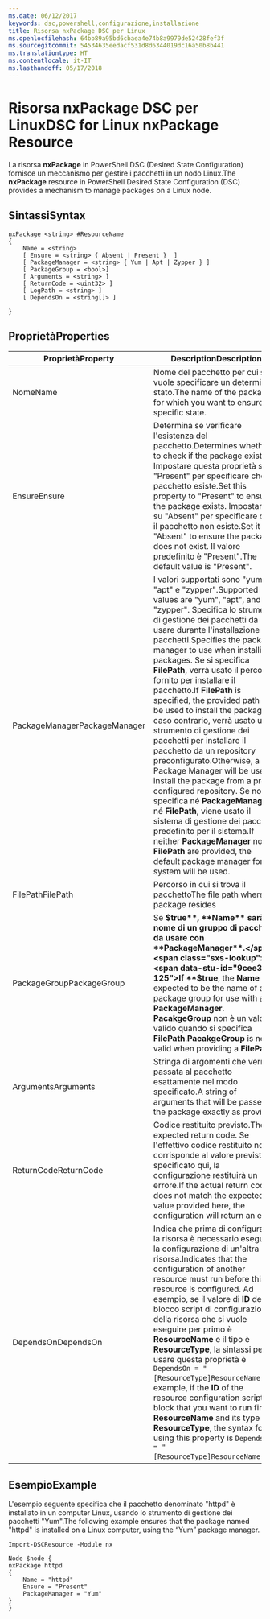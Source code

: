 ```yaml
---
ms.date: 06/12/2017
keywords: dsc,powershell,configurazione,installazione
title: Risorsa nxPackage DSC per Linux
ms.openlocfilehash: 64bb89a95bd6cbaea4e74b8a9979de52428fef3f
ms.sourcegitcommit: 54534635eedacf531d8d6344019dc16a50b8b441
ms.translationtype: HT
ms.contentlocale: it-IT
ms.lasthandoff: 05/17/2018
---
```

# <a name="dsc-for-linux-nxpackage-resource"></a><span data-ttu-id="9cee3-103">Risorsa nxPackage DSC per Linux</span><span class="sxs-lookup"><span data-stu-id="9cee3-103">DSC for Linux nxPackage Resource</span></span>

<span data-ttu-id="9cee3-104">La risorsa **nxPackage** in PowerShell DSC (Desired State Configuration) fornisce un meccanismo per gestire i pacchetti in un nodo Linux.</span><span class="sxs-lookup"><span data-stu-id="9cee3-104">The **nxPackage** resource in PowerShell Desired State Configuration (DSC) provides a mechanism to manage packages on a Linux node.</span></span>

## <a name="syntax"></a><span data-ttu-id="9cee3-105">Sintassi</span><span class="sxs-lookup"><span data-stu-id="9cee3-105">Syntax</span></span>

```
nxPackage <string> #ResourceName
{
    Name = <string>
    [ Ensure = <string> { Absent | Present }  ]
    [ PackageManager = <string> { Yum | Apt | Zypper } ]
    [ PackageGroup = <bool>]
    [ Arguments = <string> ]
    [ ReturnCode = <uint32> ]
    [ LogPath = <string> ]
    [ DependsOn = <string[]> ]

}
```

## <a name="properties"></a><span data-ttu-id="9cee3-106">Proprietà</span><span class="sxs-lookup"><span data-stu-id="9cee3-106">Properties</span></span>

|  <span data-ttu-id="9cee3-107">Proprietà</span><span class="sxs-lookup"><span data-stu-id="9cee3-107">Property</span></span> |  <span data-ttu-id="9cee3-108">Description</span><span class="sxs-lookup"><span data-stu-id="9cee3-108">Description</span></span> |
|---|---|
| <span data-ttu-id="9cee3-109">Nome</span><span class="sxs-lookup"><span data-stu-id="9cee3-109">Name</span></span>| <span data-ttu-id="9cee3-110">Nome del pacchetto per cui si vuole specificare un determinato stato.</span><span class="sxs-lookup"><span data-stu-id="9cee3-110">The name of the package for which you want to ensure a specific state.</span></span>|
| <span data-ttu-id="9cee3-111">Ensure</span><span class="sxs-lookup"><span data-stu-id="9cee3-111">Ensure</span></span>| <span data-ttu-id="9cee3-112">Determina se verificare l'esistenza del pacchetto.</span><span class="sxs-lookup"><span data-stu-id="9cee3-112">Determines whether to check if the package exists.</span></span> <span data-ttu-id="9cee3-113">Impostare questa proprietà su "Present" per specificare che il pacchetto esiste.</span><span class="sxs-lookup"><span data-stu-id="9cee3-113">Set this property to "Present" to ensure the package exists.</span></span> <span data-ttu-id="9cee3-114">Impostarla su "Absent" per specificare che il pacchetto non esiste.</span><span class="sxs-lookup"><span data-stu-id="9cee3-114">Set it to "Absent" to ensure the package does not exist.</span></span> <span data-ttu-id="9cee3-115">Il valore predefinito è "Present".</span><span class="sxs-lookup"><span data-stu-id="9cee3-115">The default value is "Present".</span></span>|
| <span data-ttu-id="9cee3-116">PackageManager</span><span class="sxs-lookup"><span data-stu-id="9cee3-116">PackageManager</span></span>| <span data-ttu-id="9cee3-117">I valori supportati sono "yum", "apt" e "zypper".</span><span class="sxs-lookup"><span data-stu-id="9cee3-117">Supported values are "yum", "apt", and "zypper".</span></span> <span data-ttu-id="9cee3-118">Specifica lo strumento di gestione dei pacchetti da usare durante l'installazione dei pacchetti.</span><span class="sxs-lookup"><span data-stu-id="9cee3-118">Specifies the package manager to use when installing packages.</span></span> <span data-ttu-id="9cee3-119">Se si specifica **FilePath**, verrà usato il percorso fornito per installare il pacchetto.</span><span class="sxs-lookup"><span data-stu-id="9cee3-119">If **FilePath** is specified, the provided path will be used to install the package.</span></span> <span data-ttu-id="9cee3-120">In caso contrario, verrà usato uno strumento di gestione dei pacchetti per installare il pacchetto da un repository preconfigurato.</span><span class="sxs-lookup"><span data-stu-id="9cee3-120">Otherwise, a Package Manager will be used to install the package from a pre-configured repository.</span></span> <span data-ttu-id="9cee3-121">Se non si specifica né **PackageManager** né **FilePath**, viene usato il sistema di gestione dei pacchetti predefinito per il sistema.</span><span class="sxs-lookup"><span data-stu-id="9cee3-121">If neither **PackageManager** nor **FilePath** are provided, the default package manager for the system will be used.</span></span>|
| <span data-ttu-id="9cee3-122">FilePath</span><span class="sxs-lookup"><span data-stu-id="9cee3-122">FilePath</span></span>| <span data-ttu-id="9cee3-123">Percorso in cui si trova il pacchetto</span><span class="sxs-lookup"><span data-stu-id="9cee3-123">The file path where the package resides</span></span>|
| <span data-ttu-id="9cee3-124">PackageGroup</span><span class="sxs-lookup"><span data-stu-id="9cee3-124">PackageGroup</span></span>| <span data-ttu-id="9cee3-125">Se **$true**, **Name** sarà il nome di un gruppo di pacchetti da usare con **PackageManager**.</span><span class="sxs-lookup"><span data-stu-id="9cee3-125">If **$true**, the **Name** is expected to be the name of a package group for use with a **PackageManager**.</span></span> <span data-ttu-id="9cee3-126">**PacakgeGroup** non è un valore valido quando si specifica **FilePath**.</span><span class="sxs-lookup"><span data-stu-id="9cee3-126">**PacakgeGroup** is not valid when providing a **FilePath**.</span></span>|
| <span data-ttu-id="9cee3-127">Arguments</span><span class="sxs-lookup"><span data-stu-id="9cee3-127">Arguments</span></span>| <span data-ttu-id="9cee3-128">Stringa di argomenti che verrà passata al pacchetto esattamente nel modo specificato.</span><span class="sxs-lookup"><span data-stu-id="9cee3-128">A string of arguments that will be passed to the package exactly as provided.</span></span>|
| <span data-ttu-id="9cee3-129">ReturnCode</span><span class="sxs-lookup"><span data-stu-id="9cee3-129">ReturnCode</span></span>| <span data-ttu-id="9cee3-130">Codice restituito previsto.</span><span class="sxs-lookup"><span data-stu-id="9cee3-130">The expected return code.</span></span> <span data-ttu-id="9cee3-131">Se l'effettivo codice restituito non corrisponde al valore previsto specificato qui, la configurazione restituirà un errore.</span><span class="sxs-lookup"><span data-stu-id="9cee3-131">If the actual return code does not match the expected value provided here, the configuration will return an error.</span></span>|
| <span data-ttu-id="9cee3-132">DependsOn</span><span class="sxs-lookup"><span data-stu-id="9cee3-132">DependsOn</span></span> | <span data-ttu-id="9cee3-133">Indica che prima di configurare la risorsa è necessario eseguire la configurazione di un'altra risorsa.</span><span class="sxs-lookup"><span data-stu-id="9cee3-133">Indicates that the configuration of another resource must run before this resource is configured.</span></span> <span data-ttu-id="9cee3-134">Ad esempio, se il valore di **ID** del blocco script di configurazione della risorsa che si vuole eseguire per primo è **ResourceName** e il tipo è **ResourceType**, la sintassi per usare questa proprietà è `DependsOn = "[ResourceType]ResourceName"`.</span><span class="sxs-lookup"><span data-stu-id="9cee3-134">For example, if the **ID** of the resource configuration script block that you want to run first is **ResourceName** and its type is **ResourceType**, the syntax for using this property is `DependsOn = "[ResourceType]ResourceName"`.</span></span>|

## <a name="example"></a><span data-ttu-id="9cee3-135">Esempio</span><span class="sxs-lookup"><span data-stu-id="9cee3-135">Example</span></span>

<span data-ttu-id="9cee3-136">L'esempio seguente specifica che il pacchetto denominato "httpd" è installato in un computer Linux, usando lo strumento di gestione dei pacchetti "Yum".</span><span class="sxs-lookup"><span data-stu-id="9cee3-136">The following example ensures that the package named "httpd" is installed on a Linux computer, using the “Yum” package manager.</span></span>

```
Import-DSCResource -Module nx

Node $node {
nxPackage httpd
{
    Name = "httpd"
    Ensure = "Present"
    PackageManager = "Yum"
}
}
```